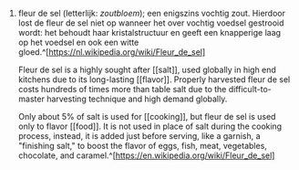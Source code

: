 1. fleur de sel (letterlijk: _zoutbloem_); een enigszins vochtig zout. Hierdoor lost de fleur de sel niet op wanneer het over vochtig voedsel gestrooid wordt: het behoudt haar kristalstructuur en geeft een knapperige laag op het voedsel en ook een witte gloed.^[https://nl.wikipedia.org/wiki/Fleur_de_sel]
   
   Fleur de sel is a highly sought after [[salt]], used globally in high end kitchens due to its long-lasting [[flavor]]. Properly harvested fleur de sel costs hundreds of times more than table salt due to the difficult-to-master harvesting technique and high demand globally.
   
   Only about 5% of salt is used for [[cooking]], but fleur de sel is used only to flavor [[food]]. It is not used in place of salt during the cooking process, instead, it is added just before serving, like a garnish, a "finishing salt," to boost the flavor of eggs, fish, meat, vegetables, chocolate, and caramel.^[https://en.wikipedia.org/wiki/Fleur_de_sel]